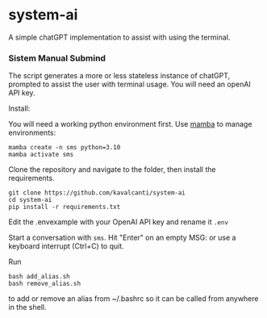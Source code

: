 # system-ai
A simple chatGPT implementation to assist with using the terminal. 

### Sistem Manual Submind

The script generates a more or less stateless instance of chatGPT, prompted to assist the user with terminal usage.
You will need an openAI API key.


Install:

You will need a working python environment first.
Use [mamba](https://mamba.readthedocs.io/en/latest/installation.html) to manage environments:

```
mamba create -n sms python=3.10
mamba activate sms
```

Clone the repository and navigate to the folder, then install the requirements.

```
git clone https://github.com/kavalcanti/system-ai
cd system-ai
pip install -r requirements.txt
```

Edit the .envexample with your OpenAI API key and rename it `.env`

Start a conversation with `sms`.
Hit "Enter" on an empty MSG: or use a keyboard interrupt (Ctrl+C) to quit.

Run 
```
bash add_alias.sh
bash remove_alias.sh
```

to add or remove an alias from ~/.bashrc so it can be called from anywhere in the shell.
